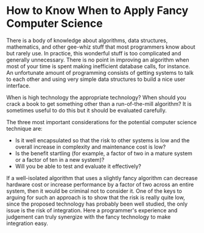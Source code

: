 # How to Know When to Apply Fancy Computer Science

There is a body of knowledge about algorithms, data structures, mathematics, and other gee-whiz stuff that most programmers know about but rarely use. In practice, this wonderful stuff is too complicated and generally unnecessary. There is no point in improving an algorithm when most of your time is spent making inefficient database calls, for instance. An unfortunate amount of programming consists of getting systems to talk to each other and using very simple data structures to build a nice user interface.

When is high technology the appropriate technology? When should you crack a book to get something other than a run-of-the-mill algorithm? It is sometimes useful to do this but it should be evaluated carefully.

The three most important considerations for the potential computer science technique are:

- Is it well encapsulated so that the risk to other systems is low and the overall increase in complexity and maintenance cost is low?
- Is the benefit startling (for example, a factor of two in a mature system or a factor of ten in a new system)?
- Will you be able to test and evaluate it effectively?

If a well-isolated algorithm that uses a slightly fancy algorithm can decrease hardware cost or increase performance by a factor of two across an entire system, then it would be criminal not to consider it. One of the keys to arguing for such an approach is to show that the risk is really quite low, since the proposed technology has probably been well studied, the only issue is the risk of integration. Here a programmer's experience and judgement can truly synergize with the fancy technology to make integration easy.
